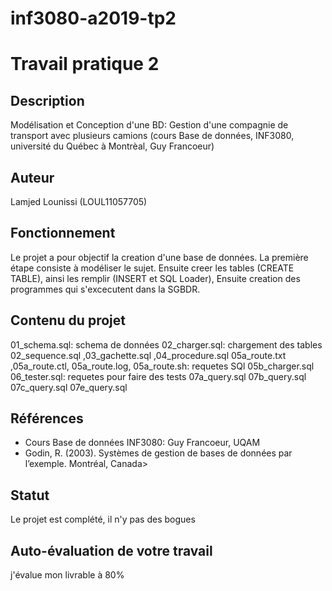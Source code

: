 # inf3080-a2019-tp2
 # Travail pratique 2

   ## Description

   Modélisation et Conception d'une BD: Gestion d'une compagnie de transport avec plusieurs camions
    (cours Base de données, INF3080, université du Québec à Montrèal, Guy Francoeur)

   ## Auteur

   Lamjed Lounissi (LOUL11057705)

   ## Fonctionnement

   Le projet a pour objectif la creation d'une base de données. La première étape consiste à modéliser le sujet. Ensuite creer les tables (CREATE TABLE), ainsi les remplir (INSERT et SQL Loader), Ensuite creation des programmes qui s'excecutent dans la SGBDR.

   ## Contenu du projet

01_schema.sql: schema de données
02_charger.sql: chargement des tables
02_sequence.sql ,03_gachette.sql ,04_procedure.sql
05a_route.txt ,05a_route.ctl, 05a_route.log, 05a_route.sh: requetes SQl
05b_charger.sql
06_tester.sql: requetes pour faire des tests
07a_query.sql
07b_query.sql
07c_query.sql
07e_query.sql

   ## Références

  * Cours Base de données INF3080: Guy Francoeur, UQAM
  * Godin, R. (2003). Systèmes de gestion de bases de données par l’exemple. Montréal, Canada>

   ## Statut

   Le projet est complété, il n'y pas des bogues
   
   ## Auto-évaluation de votre travail
   
   j'évalue mon livrable à 80%
